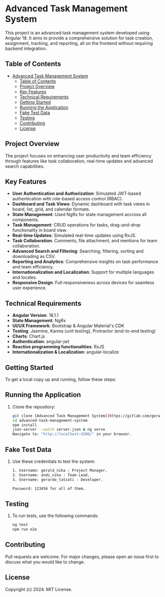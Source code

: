 # Advanced Task Management System

This project is an advanced task management system developed using Angular 18. It aims to provide a comprehensive solution for task creation, assignment, tracking, and reporting, all on the frontend without requiring backend integration.

## Table of Contents
- [Advanced Task Management System](#advanced-task-management-system)
  - [Table of Contents](#table-of-contents)
  - [Project Overview](#project-overview)
  - [Key Features](#key-features)
  - [Technical Requirements](#technical-requirements)
  - [Getting Started](#getting-started)
  - [Running the Application](#running-the-application)
  - [Fake Test Data](#fake-test-data)
  - [Testing](#testing)
  - [Contributing](#contributing)
  - [License](#license)

## Project Overview
The project focuses on enhancing user productivity and team efficiency through features like task collaboration, real-time updates and advanced search capabilities.

## Key Features
- **User Authentication and Authorization**: Simulated JWT-based authentication with role-based access control (RBAC).
- **Dashboard and Task Views**: Dynamic dashboard with task views in board, list, grid, and calendar formats.
- **State Management**: Used NgRx for state management accross all components.
- **Task Management**: CRUD operations for tasks, drag-and-drop functionality in board view.
- **Real-time Updates**: Simulated real-time updates using RxJS.
- **Task Collaboration**: Comments, file attachment, and mentions for team collaboration.
- **Advanced Search and Filtering**: Searching, filtering, sorting and downloading as CSV.
- **Reporting and Analytics**: Comprehensive insights on task performance and team efficiency.
- **Internationalization and Localization**: Support for multiple languages and locales.
- **Responsive Design**: Full responsiveness across devices for seamless user experience.

## Technical Requirements
- **Angular Version**: 18.1.1
- **State Management**: NgRx
- **UI/UX Framework**: Bootstrap & Angular Material's CDK
- **Testing**: Jasmine, Karma (unit testing), Protractor (end-to-end testing)
- **Charts**: Chart.js
- **Authentication**: angular-jwt
- **Reactive programming functionalities**: RxJS
- **Internationalization & Localization**: angular-localize

## Getting Started
To get a local copy up and running, follow these steps:

## Running the Application
1. Clone the repository:
   ```bash
   git clone [Advanced Task Management System](https://gitlab.com/geraldgnika/advanced-task-management-system)
   cd advanced-task-management-system
   npm install
   json-server --watch server.json & ng serve
   Navigate to: "http://localhost:4200/" in your browser.

## Fake Test Data
1. Use these credentials to test the system:
   ```bash
   1. Username: gerald_nika : Project Manager,
   2. Username: andi_nika : Team Lead,
   3. Username: gerardo_tatzati : Developer.

   Password: 123456 for all of them.


## Testing
1. To run tests, use the following commands:
    ```bash
    ng test
    npm run e2e

## Contributing
Pull requests are welcome. For major changes, please open an issue first to discuss what you would like to change.

## License
Copyright (c) 2024. MIT License.